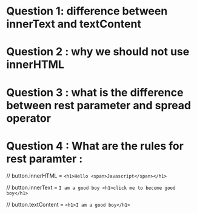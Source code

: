 # Question 1: difference between innerText and textContent
# Question 2 : why we should not use innerHTML 
# Question 3 : what is the difference between rest parameter and spread operator
# Question 4 : What are the rules for rest paramter :  

// button.innerHTML = `<h1>Hello <span>Javascript</span></h1>`

// button.innerText = `I am a good boy <h1>click me to become good boy</h1>`

// button.textContent = `<h1>I am a good boy</h1>`